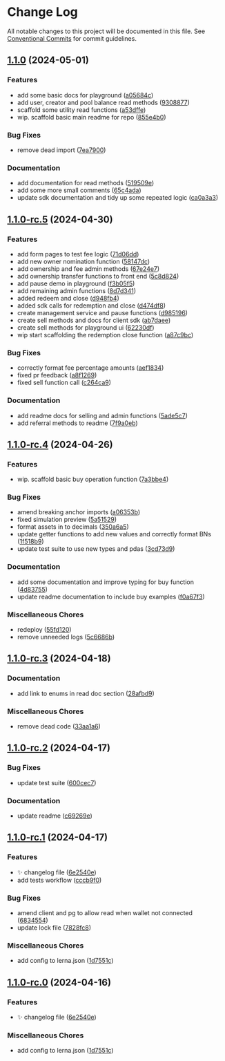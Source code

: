 # Change Log

All notable changes to this project will be documented in this file.
See [Conventional Commits](https://conventionalcommits.org) for commit guidelines.

## [1.1.0](https://github.com/Labrys-Group/fjord-foundry-sdk/compare/v1.1.0-rc.5...v1.1.0) (2024-05-01)

### Features

- add some basic docs for playground ([a05684c](https://github.com/Labrys-Group/fjord-foundry-sdk/commit/a05684c6f78cdc52133135d5eb41eb2eb6afd634))
- add user, creator and pool balance read methods ([9308877](https://github.com/Labrys-Group/fjord-foundry-sdk/commit/9308877a526320335675eeae7a00e65dee1223ea))
- scaffold some utility read functions ([a53dffe](https://github.com/Labrys-Group/fjord-foundry-sdk/commit/a53dffe422d8f977660c5c55015b4d07a417ab52))
- wip. scaffold basic main readme for repo ([855e4b0](https://github.com/Labrys-Group/fjord-foundry-sdk/commit/855e4b0d673162fe3d94b85d08e596ed6cebd6cd))

### Bug Fixes

- remove dead import ([7ea7900](https://github.com/Labrys-Group/fjord-foundry-sdk/commit/7ea790054cfd832dd7cbcc99c2b7702cfc55911e))

### Documentation

- add documentation for read methods ([519509e](https://github.com/Labrys-Group/fjord-foundry-sdk/commit/519509e579d54b062fcb40663251388df251406b))
- add some more small comments ([65c4ada](https://github.com/Labrys-Group/fjord-foundry-sdk/commit/65c4ada5d4f7fc16bc5a41e7bd2799c1a4fd63c9))
- update sdk documentation and tidy up some repeated logic ([ca0a3a3](https://github.com/Labrys-Group/fjord-foundry-sdk/commit/ca0a3a394b983f5a53ce8b24d6ec14ab34d174b8))

## [1.1.0-rc.5](https://github.com/Labrys-Group/fjord-foundry-sdk/compare/v1.1.0-rc.4...v1.1.0-rc.5) (2024-04-30)

### Features

- add form pages to test fee logic ([71d06dd](https://github.com/Labrys-Group/fjord-foundry-sdk/commit/71d06ddaf4e5f93462f3eaf74a47668ff0e6306a))
- add new owner nomination function ([58147dc](https://github.com/Labrys-Group/fjord-foundry-sdk/commit/58147dc35579048e3021ad1fc8d74348dcaae561))
- add ownership and fee admin methods ([67e24e7](https://github.com/Labrys-Group/fjord-foundry-sdk/commit/67e24e7dcec5b6da5642d5e438c35d26bd42310c))
- add ownership transfer functions to front end ([5c8d824](https://github.com/Labrys-Group/fjord-foundry-sdk/commit/5c8d82404caf96b79450293cba9e0067dec867d7))
- add pause demo in playground ([f3b05f5](https://github.com/Labrys-Group/fjord-foundry-sdk/commit/f3b05f518a71c0efb2aed8638ffa1f99aa5c9eaa))
- add remaining admin functions ([8d7d341](https://github.com/Labrys-Group/fjord-foundry-sdk/commit/8d7d3413e0b91780e25b012c22ecd8d66b3a6f8d))
- added redeem and close ([d948fb4](https://github.com/Labrys-Group/fjord-foundry-sdk/commit/d948fb4947046612ebc250daff69158b23da2d73))
- added sdk calls for redemption and close ([d474df8](https://github.com/Labrys-Group/fjord-foundry-sdk/commit/d474df807819823a976cbd65f4a4048db15ff717))
- create management service and pause functions ([d985196](https://github.com/Labrys-Group/fjord-foundry-sdk/commit/d985196d57950065bb6bf8d4d27f9e7b0b786a9c))
- create sell methods and docs for client sdk ([ab7daee](https://github.com/Labrys-Group/fjord-foundry-sdk/commit/ab7daee6f456a2069499ebec8e6f2e1d892078d6))
- create sell methods for playground ui ([62230df](https://github.com/Labrys-Group/fjord-foundry-sdk/commit/62230df9fc72bcc6fa1b372c23194d2f98d79e00))
- wip start scaffolding the redemption close function ([a87c9bc](https://github.com/Labrys-Group/fjord-foundry-sdk/commit/a87c9bca2bdb2f2a057f4e8c8e684138bdbded0b))

### Bug Fixes

- correctly format fee percentage amounts ([aef1834](https://github.com/Labrys-Group/fjord-foundry-sdk/commit/aef18346992ce600ebb03100f0ae497d7ae6a1ca))
- fixed pr feedback ([a8f1269](https://github.com/Labrys-Group/fjord-foundry-sdk/commit/a8f12698d089b175037a7a6d81fcd00b42499476))
- fixed sell function call ([c264ca9](https://github.com/Labrys-Group/fjord-foundry-sdk/commit/c264ca9d70696aea539fd22cb76938060f81e03b))

### Documentation

- add readme docs for selling and admin functions ([5ade5c7](https://github.com/Labrys-Group/fjord-foundry-sdk/commit/5ade5c74ea27fedbaf6cf967873a79135c9952bb))
- add referral methods to readme ([7f9a0eb](https://github.com/Labrys-Group/fjord-foundry-sdk/commit/7f9a0eb7c10b0ee0948651c00c8e0631c0fd991b))

## [1.1.0-rc.4](https://github.com/Labrys-Group/fjord-foundry-sdk/compare/v1.1.0-rc.3...v1.1.0-rc.4) (2024-04-26)

### Features

- wip. scaffold basic buy operation function ([7a3bbe4](https://github.com/Labrys-Group/fjord-foundry-sdk/commit/7a3bbe4da5d07f7ad14893e0563321f8be5eaee4))

### Bug Fixes

- amend breaking anchor imports ([a06353b](https://github.com/Labrys-Group/fjord-foundry-sdk/commit/a06353b93ba2ba6a1e723554ddd0da65094c486f))
- fixed simulation preview ([5a51529](https://github.com/Labrys-Group/fjord-foundry-sdk/commit/5a51529cff643b65e356602382938770c8130bde))
- format assets in to decimals ([350a6a5](https://github.com/Labrys-Group/fjord-foundry-sdk/commit/350a6a57fc607ea2dedc9e2adbde4190449e1436))
- update getter functions to add new values and correctly format BNs ([1f518b9](https://github.com/Labrys-Group/fjord-foundry-sdk/commit/1f518b90e7669450af61ae067dbbb6b47a4d594b))
- update test suite to use new types and pdas ([3cd73d9](https://github.com/Labrys-Group/fjord-foundry-sdk/commit/3cd73d9859e23480b9deb70ef5228e071846e2d9))

### Documentation

- add some documentation and improve typing for buy function ([4d83755](https://github.com/Labrys-Group/fjord-foundry-sdk/commit/4d83755e774ff3c62c1d80a5cc2bf27d2d729514))
- update readme documentation to include buy examples ([f0a67f3](https://github.com/Labrys-Group/fjord-foundry-sdk/commit/f0a67f31675aba070700504020aa4315f27f9650))

### Miscellaneous Chores

- redeploy ([55fd120](https://github.com/Labrys-Group/fjord-foundry-sdk/commit/55fd120225ef8a8aad78f1015a4c838d07547b30))
- remove unneeded logs ([5c6686b](https://github.com/Labrys-Group/fjord-foundry-sdk/commit/5c6686bd43a8cca74192729b127002ecf23a449b))

## [1.1.0-rc.3](https://github.com/Labrys-Group/fjord-foundry-sdk/compare/v1.1.0-rc.2...v1.1.0-rc.3) (2024-04-18)

### Documentation

- add link to enums in read doc section ([28afbd9](https://github.com/Labrys-Group/fjord-foundry-sdk/commit/28afbd9f72f13ef47973aebdf4601cad9520b853))

### Miscellaneous Chores

- remove dead code ([33aa1a6](https://github.com/Labrys-Group/fjord-foundry-sdk/commit/33aa1a6a3956feba58e6f0f5923812d054b4542e))

## [1.1.0-rc.2](https://github.com/Labrys-Group/fjord-foundry-sdk/compare/v1.1.0-rc.1...v1.1.0-rc.2) (2024-04-17)

### Bug Fixes

- update test suite ([600cec7](https://github.com/Labrys-Group/fjord-foundry-sdk/commit/600cec784cc52e5fbb18cc92354a8cef2f5119c1))

### Documentation

- update readme ([c69269e](https://github.com/Labrys-Group/fjord-foundry-sdk/commit/c69269eef1ab82993e80434fc02686112e3f41a5))

## [1.1.0-rc.1](https://github.com/Labrys-Group/fjord-foundry-sdk/compare/v1.0.2-alpha.0...v1.1.0-rc.1) (2024-04-17)

### Features

- ✨ changelog file ([6e2540e](https://github.com/Labrys-Group/fjord-foundry-sdk/commit/6e2540e6804731a1485a1bd1c74e836172fe052b))
- add tests workflow ([cccb9f0](https://github.com/Labrys-Group/fjord-foundry-sdk/commit/cccb9f084507c5e8dedd22e22a2a4a12d057de06))

### Bug Fixes

- amend client and pg to allow read when wallet not connected ([6834554](https://github.com/Labrys-Group/fjord-foundry-sdk/commit/68345548a5e35ccb9becc640119e47b6aadf09ce))
- update lock file ([7828fc8](https://github.com/Labrys-Group/fjord-foundry-sdk/commit/7828fc86481e82ae9e41c10c888a952b625567b1))

### Miscellaneous Chores

- add config to lerna.json ([1d7551c](https://github.com/Labrys-Group/fjord-foundry-sdk/commit/1d7551cde3abd1c34f8ac270e91f49f5389c20a5))

## [1.1.0-rc.0](https://github.com/Labrys-Group/fjord-foundry-sdk/compare/v1.0.2-alpha.0...v1.1.0-rc.0) (2024-04-16)

### Features

- ✨ changelog file ([6e2540e](https://github.com/Labrys-Group/fjord-foundry-sdk/commit/6e2540e6804731a1485a1bd1c74e836172fe052b))

### Miscellaneous Chores

- add config to lerna.json ([1d7551c](https://github.com/Labrys-Group/fjord-foundry-sdk/commit/1d7551cde3abd1c34f8ac270e91f49f5389c20a5))
